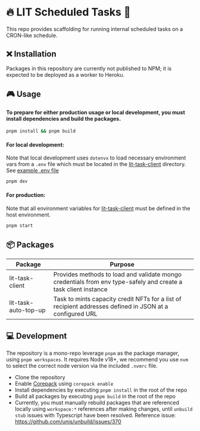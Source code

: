 # 🔥 LIT Scheduled Tasks 🔧

This repo provides scaffolding for running internal scheduled tasks on a CRON-like schedule.

## ❌ Installation

Packages in this repository are currently not published to NPM; it is expected to be deployed as a worker to Heroku.

## 🎮 Usage

#### To prepare for either production usage or local development, you must install dependencies and build the packages.

```zsh
pnpm install && pnpm build
```

#### For local development:

Note that local development uses `dotenvx` to load necessary environment vars from a `.env` file which must be located in the [lit-task-client](packages/lit-task-client) directory. See [example .env file](packages/lit-task-client/.env.example)

```zsh
pnpm dev
```

#### For production:

Note that all environment variables for [lit-task-client](packages/lit-task-client/README.md) must be defined in the host environment.

```zsh
pnpm start
```

## 📦 Packages

| Package              | Purpose                                                                                                        |
| -------------------- |----------------------------------------------------------------------------------------------------------------|
| lit-task-client      | Provides methods to load and validate mongo credentials from env type-safely and create a task client instance |
| lit-task-auto-top-up | Task to mints capacity credit NFTs for a list of recipient addresses defined in JSON at a configured URL       |

## 💻 Development

The repository is a mono-repo leverage `pnpm` as the package manager, using `pnpm workspaces`. It requires Node v18+, we recommend you use `nvm` to select the correct node version via the included `.nvmrc` file.

- Clone the repository
- Enable [Corepack](https://github.com/nodejs/corepack) using `corepack enable`
- Install dependencies by executing `pnpm install` in the root of the repo
- Build all packages by executing `pnpm build` in the root of the repo
- Currently, you must manually rebuild packages that are referenced locally using `workspace:*` references after making changes, until `unbuild stub` issues with Typescript have been resolved. Reference issue: https://github.com/unjs/unbuild/issues/370
